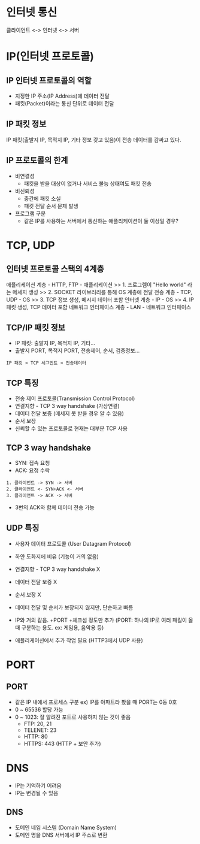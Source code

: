 인터넷 통신
=================
클라이언트 <-> 인터넷 <-> 서버

IP(인터넷 프로토콜)
====================
IP 인터넷 프로토콜의 역할
--------------------------
- 지정한 IP 주소(IP Address)에 데이터 전달
- 패킷(Packet)이라는 통신 단위로 데이터 전달

IP 패킷 정보
-------------
IP 패킷(출발지 IP, 목적지 IP, 기타 정보 갖고 있음)이 전송 데이터를 감싸고 있다.

IP 프로토콜의 한계
------------------
- 비연결성
  - 패킷을 받을 대상이 없거나 서비스 불능 상태여도 패킷 전송
- 비신뢰성
  - 중간에 패킷 소실
  - 패킷 전달 순서 문제 발생
- 프로그램 구분
  - 같은 IP를 사용하는 서버에서 통신하는 애플리케이션이 둘 이상일 경우?

TCP, UDP
=========
인터넷 프로토콜 스택의 4계층
------------------------------
애플리케이션 계층 - HTTP, FTP     - 애플리케이션          >> 1. 프로그렘이 "Hello world" 라는 메세지 생성
                                                       >> 2. SOCKET 라이브러리를 통해 OS 계층에 전달
전송 계층 - TCP, UDP             - OS                   >> 3. TCP 정보 생성, 메시지 데이터 포함
인터넷 계층 - IP                 - OS                   >> 4. IP 패킷 생성, TCP 데이터 포함
네트워크 인터페이스 계층 - LAN    - 네트워크 인터페이스

TCP/IP 패킷 정보
-----------------
- IP 패킷: 출발지 IP, 목적지 IP, 기타...
- 출발지 PORT, 목적지 PORT, 전송제어, 순서, 검증정보...
```
IP 패킷 > TCP 세그먼트 > 전송데이터
```

TCP 특징
-------------
- 전송 제어 프로토콜(Transmission Control Protocol)
- 연결지향 - TCP 3 way handshake (가상연결)
- 데이터 전달 보증 (메세지 못 받을 경우 알 수 있음)
- 순서 보장
- 신뢰할 수 있는 프로토콜로 현재는 대부분 TCP 사용

TCP 3 way handshake
-----------------------
- SYN: 접속 요청
- ACK: 요청 수락
```
1. 클라이언트 -> SYN -> 서버
2. 클라이언트 <- SYN+ACK <- 서버
3. 클라이언트 -> ACK -> 서버
```
- 3번의 ACK와 함께 데이터 전송 가능

UDP 특징
------------
- 사용자 데이터 프로토콜 (User Datagram Protocol)
- 하얀 도화지에 비유 (기능이 거의 없음)
- 연결지향 - TCP 3 way handshake X
- 데이터 전달 보증 X
- 순서 보장 X
- 데이터 전달 및 순서가 보장되지 않지만, 단순하고 빠름

- IP와 거의 같음. +PORT +체크섬 정도만 추가 (PORT: 하나의 IP로 여러 패킬이 올 때 구분하는 용도. ex: 게임용, 음악용 등)
- 애플리케이션에서 추가 작업 필요 (HTTP3에서 UDP 사용)

PORT
=======
PORT
----------
- 같은 IP 내에서 프로세스 구분 ex) IP를 아파트라 봤을 때 PORT는 0동 0호
- 0 ~ 65536 할당 가능
- 0 ~ 1023: 잘 알려진 포트로 사용하지 않는 것이 좋음
    - FTP: 20, 21
    - TELENET: 23
    - HTTP: 80
    - HTTPS: 443 (HTTP +  보안 추가)

DNS
=====
- IP는 기억하기 어려움
- IP는 변경될 수 있음

DNS
----------
- 도메인 네임 시스템 (Domain Name System)
- 도메인 명을 DNS 서버에서 IP 주소로 변환

